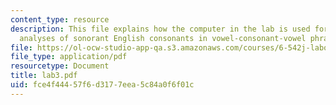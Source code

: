 ```yaml
---
content_type: resource
description: This file explains how the computer in the lab is used for making acoustical
  analyses of sonorant English consonants in vowel-consonant-vowel phrases.
file: https://ol-ocw-studio-app-qa.s3.amazonaws.com/courses/6-542j-laboratory-on-the-physiology-acoustics-and-perception-of-speech-fall-2005/fce4f44457f6d3177eea5c84a0f6f01c_lab3.pdf
file_type: application/pdf
resourcetype: Document
title: lab3.pdf
uid: fce4f444-57f6-d317-7eea-5c84a0f6f01c
---
```


